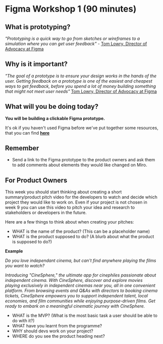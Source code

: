 # Figma Workshop 1 (90 minutes)

## What is prototyping?

_"Prototyping is a quick way to go from sketches or wireframes to a simulation where you can get user feedback"_ - [Tom Lowry, Director of Advocacy at Figma](https://www.figma.com/resource-library/what-is-prototyping/)

## Why is it important?

_"The goal of a prototype is to ensure your design works in the hands of the user. Getting feedback on a prototype is one of the easiest and cheapest ways to get feedback, before you spend a lot of money building something that might not meet user needs"_ [Tom Lowry, Director of Advocacy at Figma](https://www.figma.com/resource-library/what-is-prototyping/)

## What will you be doing today?

**You will be building a clickable Figma prototype.**

It's ok if you haven't used Figma before we've put together some resources, that you can find [**here**](/course/syllabus/tfb/week%204/resources/)

## Remember

- Send a link to the Figma prototype to the product owners and ask them to add comments about elements they would like changed on Miro.

## For Product Owners

This week you should start thinking about creating a short summary/product pitch video for the developers to watch and decide which project they would like to work on. Even if your project is not chosen in week 9 you can use this video to pitch your idea and research to stakeholders or developers in the future.

Here are a few things to think about when creating your pitches:

- WHAT is the name of the product? (This can be a placeholder name)
- WHAT is the product supposed to do? (A blurb about what the product is supposed to do?)

**Example**

_Do you love independant cinema, but can't find anywhere playing the films you want to watch?_

_Introducing "CineSphere," the ultimate app for cinephiles passionate about independent cinema. With CineSphere, discover and explore movies playing exclusively in independent cinemas near you, all in one convenient platform. From browsing events and Q&As with directors to booking cinema tickets, CineSphere empowers you to support independent talent, local economies, and film communities while enjoying purpose-driven films. Get ready to embark on a meaningful cinematic journey with CineSphere._

- WHAT is the MVP? (What is the most basic task a user should be able to do with it?)
- WHAT have you learnt from the programme?
- WHY should devs work on your project?
- WHERE do you see the product heading next?

